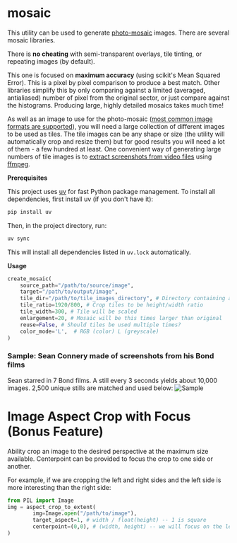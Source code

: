 # mosaic

This utility can be used to generate [photo-mosaic](http://en.wikipedia.org/wiki/Photographic_mosaic) images. There are several mosaic libraries.

There is **no cheating** with semi-transparent overlays, tile tinting, or repeating images (by default).

This one is focused on **maximum accuracy** (using scikit's Mean Squared Error). This is a pixel by pixel comparison to produce a best match. Other libraries simplify this by only comparing against a limited (averaged, antialiased) number of pixel from the original sector, or just compare against the histograms. Producing large, highly detailed mosaics takes much time!

As well as an image to use for the photo-mosaic ([most common image formats are supported](http://pillow.readthedocs.org/en/latest/handbook/image-file-formats.html)), you will need a large collection of different images to be used as tiles. The tile images can be any shape or size (the utility will automatically crop and resize them) but for good results you will need a lot of them - a few hundred at least. One convenient way of generating large numbers of tile images is to [extract screenshots from video files](https://trac.ffmpeg.org/wiki/Create%20a%20thumbnail%20image%20every%20X%20seconds%20of%20the%20video) using [ffmpeg](https://www.ffmpeg.org/).

**Prerequisites**

This project uses [uv](https://github.com/astral-sh/uv) for fast Python package management. To install all dependencies, first install uv (if you don't have it):

```sh
pip install uv
```

Then, in the project directory, run:

```sh
uv sync
```

This will install all dependencies listed in `uv.lock` automatically.

**Usage**

```python
create_mosaic(
    source_path="/path/to/source/image",
    target="/path/to/output/image",
    tile_dir="/path/to/tile_images_directory", # Directory containing all tile images
    tile_ratio=1920/800, # Crop tiles to be height/width ratio
    tile_width=300, # Tile will be scaled
    enlargement=20, # Mosaic will be this times larger than original
    reuse=False, # Should tiles be used multiple times?
    color_mode='L',  # RGB (color) L (greyscale)
)
```

### Sample: Sean Connery made of screenshots from his Bond films

Sean starred in 7 Bond films. A still every 3 seconds yields about 10,000 images. 2,500 unique stills are matched and used below:
![Sample](https://github.com/dvdtho/mosaic/blob/master/connery_old__3cc96.jpg)

# Image Aspect Crop with Focus (Bonus Feature)

Ability crop an image to the desired perspective at the maximum size available. Centerpoint can be provided to focus the crop to one side or another.

For example, if we are cropping the left and right sides and the left side is more interesting than the right side:

```python
from PIL import Image
img = aspect_crop_to_extent(
        img=Image.open("/path/to/image"),
        target_aspect=1, # width / float(height) -- 1 is square
        centerpoint=(0,0), # (width, height) -- we will focus on the left, and crop from the right
)
```
